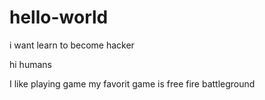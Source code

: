 # hello-world
i want learn to become hacker

hi humans

I like playing game
my favorit game is free fire battleground
